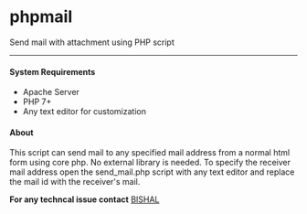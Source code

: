 # phpmail
Send mail with attachment using PHP script

---

#### System Requirements
- Apache Server
- PHP 7+
- Any text editor for customization

#### About
This script can send mail to any specified mail address from a normal html form using core php. No external library is needed. To specify the receiver mail address open the send_mail.php script with any text editor and replace the mail id with the receiver's mail.

**For any techncal issue contact**
 [BISHAL](https://www.linkedin.com/in/bishalnandi1996)

